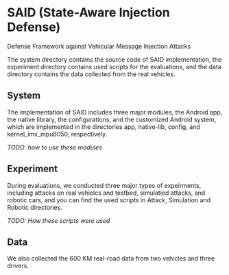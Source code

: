 # SAID (State-Aware Injection Defense)
Defense Framework against Vehicular Message Injection Attacks

The system directory contains the source code of SAID implementation, the experiment directory contains used scripts for the evaluations, and the data directory contains the data collected from the real vehicles.


## System
The implementation of SAID includes three major modules, the Android app, the native library, the configurations, and the customized Android system, which are implemented in the directories app, native-lib, config, and kernel_imx_mpu6050, respectively.

*TODO: how to use these modules*

## Experiment
During evaluations, we conducted three major types of expeirments, including attacks on real vehielcs and testbed, simulatied attacks, and robotic cars, and you can find the used scripts in Attack, Simulation and Robotic directories.

*TODO: How these scripts were used*

## Data
We also collected the 600 KM real-road data from two vehicles and three drivers.
